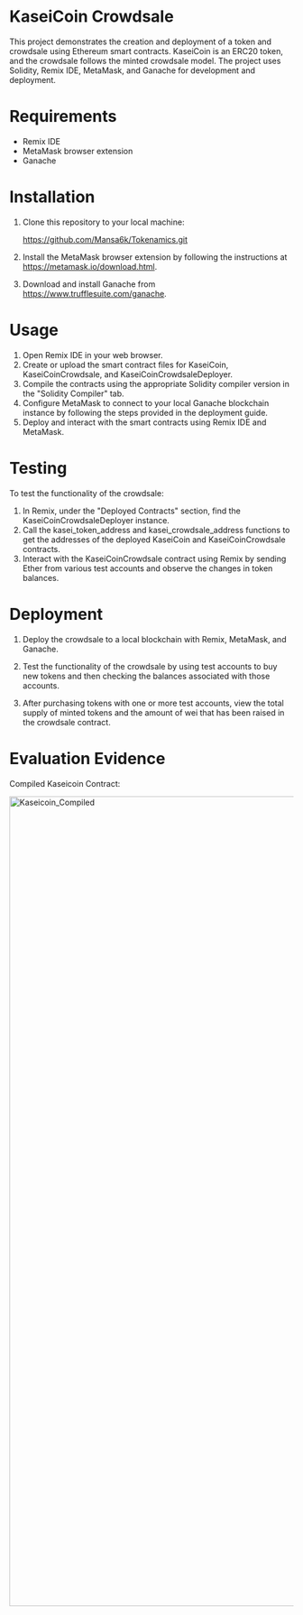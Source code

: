 # KaseiCoin Crowdsale

This project demonstrates the creation and deployment of a token and crowdsale using Ethereum smart contracts. KaseiCoin is an ERC20 token, and the crowdsale follows the minted crowdsale model. The project uses Solidity, Remix IDE, MetaMask, and Ganache for development and deployment.

# Requirements

* Remix IDE
* MetaMask browser extension
* Ganache

# Installation
1. Clone this repository to your local machine:

   https://github.com/Mansa6k/Tokenamics.git

2. Install the MetaMask browser extension by following the instructions at https://metamask.io/download.html.

3. Download and install Ganache from https://www.trufflesuite.com/ganache.

# Usage

1. Open Remix IDE in your web browser.
2. Create or upload the smart contract files for KaseiCoin, KaseiCoinCrowdsale, and KaseiCoinCrowdsaleDeployer.
3. Compile the contracts using the appropriate Solidity compiler version in the "Solidity Compiler" tab.
4. Configure MetaMask to connect to your local Ganache blockchain instance by following the steps provided in the deployment guide.
5. Deploy and interact with the smart contracts using Remix IDE and MetaMask.

# Testing
To test the functionality of the crowdsale:
1. In Remix, under the "Deployed Contracts" section, find the KaseiCoinCrowdsaleDeployer instance.
2. Call the kasei_token_address and kasei_crowdsale_address functions to get the addresses of the deployed KaseiCoin and KaseiCoinCrowdsale contracts.
3. Interact with the KaseiCoinCrowdsale contract using Remix by sending Ether from various test accounts and observe the changes in token balances.

# Deployment

1. Deploy the crowdsale to a local blockchain with Remix, MetaMask, and Ganache.

2. Test the functionality of the crowdsale by using test accounts to buy new tokens and then checking the balances associated with those accounts.

3. After purchasing tokens with one or more test accounts, view the total supply of minted tokens and the amount of wei that has been raised in the crowdsale contract.

# Evaluation Evidence 

Compiled Kaseicoin Contract:

<img width="1436" alt="Kaseicoin_Compiled" src="https://user-images.githubusercontent.com/118853744/234434501-72347e65-c13a-4b9f-a0ef-cf11c33040ba.png">
